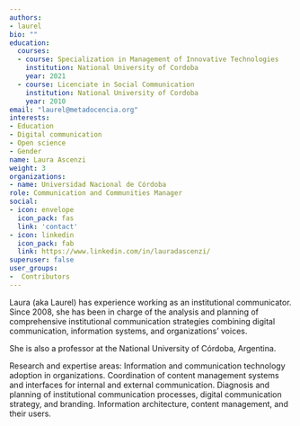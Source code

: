 ```yaml
---
authors:
- laurel
bio: ""
education:
  courses:
  - course: Specialization in Management of Innovative Technologies
    institution: National University of Cordoba
    year: 2021
  - course: Licenciate in Social Communication
    institution: National University of Cordoba
    year: 2010
email: "laurel@metadocencia.org"
interests:
- Education
- Digital communication
- Open science
- Gender
name: Laura Ascenzi
weight: 3
organizations:
- name: Universidad Nacional de Córdoba
role: Communication and Communities Manager
social:
- icon: envelope
  icon_pack: fas
  link: 'contact'
- icon: linkedin
  icon_pack: fab
  link: https://www.linkedin.com/in/lauradascenzi/
superuser: false
user_groups:
-  Contributors
---
```


Laura (aka Laurel) has experience working as an institutional communicator. Since 2008, she has been in charge of the analysis and planning of comprehensive institutional communication strategies combining digital communication, information systems, and organizations’ voices. 

She is also a professor at the National University of Córdoba, Argentina.

Research and expertise areas: Information and communication technology adoption in organizations. Coordination of content management systems and interfaces for internal and external communication. Diagnosis and planning of institutional communication processes, digital communication strategy, and branding. Information architecture, content management, and their users.
